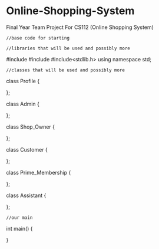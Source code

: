 # Online-Shopping-System
Final Year Team Project For CS112 (Online Shopping System)

    //base code for starting 

    //libraries that will be used and possibly more
#include<iostream>
#include<string>
#include<stdlib.h>
using namespace std;

    //classes that will be used and possibly more
class Profile
{

};

class Admin
{

};

class Shop_Owner
{

};

class Customer
{

};

class Prime_Membership
{

};

class Assistant
{

};

    //our main
int main()
{

}
